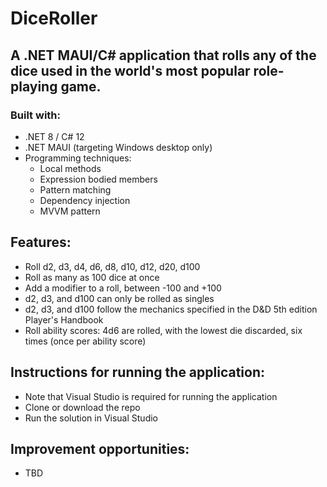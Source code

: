 # DiceRoller

## A .NET MAUI/C# application that rolls any of the dice used in the world's most popular role-playing game.

### Built with:
- .NET 8 / C# 12
- .NET MAUI (targeting Windows desktop only)
- Programming techniques:
	- Local methods
	- Expression bodied members
	- Pattern matching
	- Dependency injection
	- MVVM pattern

## Features:
- Roll d2, d3, d4, d6, d8, d10, d12, d20, d100
- Roll as many as 100 dice at once
- Add a modifier to a roll, between -100 and +100
- d2, d3, and d100 can only be rolled as singles
- d2, d3, and d100 follow the mechanics specified in the D&D 5th edition Player's Handbook
- Roll ability scores: 4d6 are rolled, with the lowest die discarded, six times (once per ability score)

## Instructions for running the application:
- Note that Visual Studio is required for running the application
- Clone or download the repo
- Run the solution in Visual Studio

## Improvement opportunities:
- TBD

